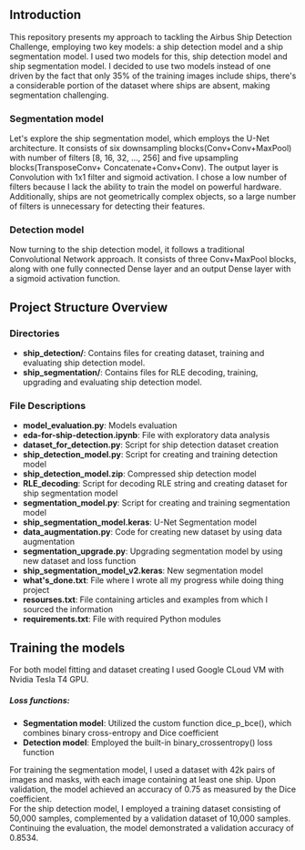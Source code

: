 ## Introduction  
This repository presents my approach to tackling the Airbus Ship Detection 
Challenge, employing two key models: a ship detection model and a ship 
segmentation model. I used two models for this, ship detection model and 
ship segmentation model. I decided to use two models instead of one driven 
by the fact that only 35% of the training images include ships, there's 
a considerable portion of the dataset where ships are absent, making 
segmentation challenging.  
### Segmentation model  
Let's explore the ship segmentation model, which employs the U-Net architecture. 
It consists of six downsampling blocks(Conv+Conv+MaxPool) with number of 
filters [8, 16, 32, ..., 256] and five upsampling blocks(TransposeConv+
Concatenate+Conv+Conv). The output layer is Convolution with 1x1 filter 
and sigmoid activation. I chose a low number of filters because I lack the 
ability to train the model on powerful hardware. Additionally, ships are not 
geometrically complex objects, so a large number of filters is unnecessary 
for detecting their features.  
### Detection model  
Now turning to the ship detection model, it follows a traditional Convolutional 
Network approach. It consists of three Conv+MaxPool blocks, along with one fully 
connected Dense layer and an output Dense layer with a sigmoid activation function.
## Project Structure Overview
### Directories
- **ship_detection/**: Contains files for creating dataset, training and 
evaluating ship detection model.
- **ship_segmentation/**: Contains files for RLE decoding, training, 
upgrading and evaluating ship detection model.
### File Descriptions
- **model_evaluation.py**: Models evaluation
- **eda-for-ship-detection.ipynb**: File with exploratory data analysis
- **dataset_for_detection.py**: Script for ship detection dataset creation
- **ship_detection_model.py**: Script for creating and training detection model 
- **ship_detection_model.zip**: Compressed ship detection model
- **RLE_decoding**: Script for decoding RLE string and creating dataset for
ship segmentation model
- **segmentation_model.py**: Script for creating and training segmentation model
- **ship_segmentation_model.keras**: U-Net Segmentation model
- **data_augmentation.py**: Code for creating new dataset by using data augmentation
- **segmentation_upgrade.py**: Upgrading segmentation model by using new dataset
and loss function
- **ship_segmentation_model_v2.keras**: New segmentation model
- **what's_done.txt**: File where I wrote all my progress while doing thing 
project
- **resourses.txt**: File containing articles and examples from which I sourced 
the information
- **requirements.txt**: File with required Python modules
## Training the models
For both model fitting and dataset creating I used Google CLoud VM with Nvidia 
Tesla T4 GPU.  
##### Loss functions:  
- **Segmentation model**:  Utilized the custom function dice_p_bce(), which 
combines binary cross-entropy and Dice coefficient
- **Detection model**: Employed the built-in binary_crossentropy() loss 
function  

For training the segmentation model, I used a dataset with 42k pairs of 
images and masks, with each image containing at least one ship. Upon 
validation, the model achieved an accuracy of 0.75 as measured by the 
Dice coefficient.  
For the ship detection model, I employed a training dataset consisting 
of 50,000 samples, complemented by a validation dataset of 10,000 samples. 
Continuing the evaluation, the model demonstrated a validation accuracy 
of 0.8534.
